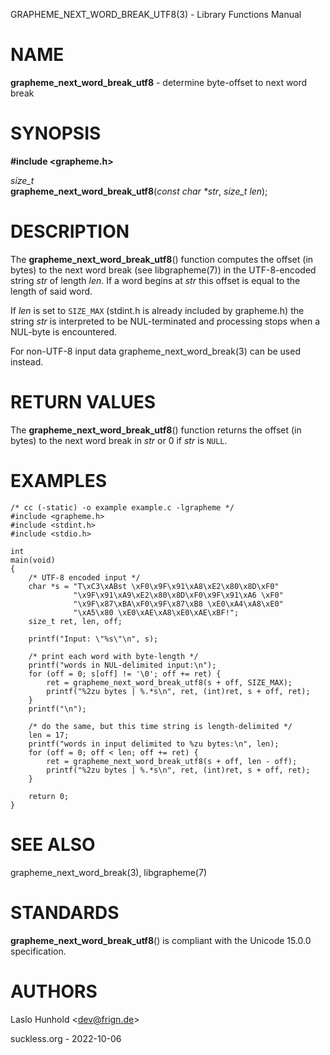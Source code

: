 GRAPHEME\_NEXT\_WORD\_BREAK\_UTF8(3) - Library Functions Manual

# NAME

**grapheme\_next\_word\_break\_utf8** - determine byte-offset to next word break

# SYNOPSIS

**#include <grapheme.h>**

*size\_t*  
**grapheme\_next\_word\_break\_utf8**(*const char \*str*, *size\_t len*);

# DESCRIPTION

The
**grapheme\_next\_word\_break\_utf8**()
function computes the offset (in bytes) to the next word
break (see
libgrapheme(7))
in the UTF-8-encoded string
*str*
of length
*len*.
If a word begins at
*str*
this offset is equal to the length of said word.

If
*len*
is set to
`SIZE_MAX`
(stdint.h is already included by grapheme.h) the string
*str*
is interpreted to be NUL-terminated and processing stops when
a NUL-byte is encountered.

For non-UTF-8 input
data
grapheme\_next\_word\_break(3)
can be used instead.

# RETURN VALUES

The
**grapheme\_next\_word\_break\_utf8**()
function returns the offset (in bytes) to the next word
break in
*str*
or 0 if
*str*
is
`NULL`.

# EXAMPLES

	/* cc (-static) -o example example.c -lgrapheme */
	#include <grapheme.h>
	#include <stdint.h>
	#include <stdio.h>
	
	int
	main(void)
	{
		/* UTF-8 encoded input */
		char *s = "T\xC3\xABst \xF0\x9F\x91\xA8\xE2\x80\x8D\xF0"
		          "\x9F\x91\xA9\xE2\x80\x8D\xF0\x9F\x91\xA6 \xF0"
		          "\x9F\x87\xBA\xF0\x9F\x87\xB8 \xE0\xA4\xA8\xE0"
		          "\xA5\x80 \xE0\xAE\xA8\xE0\xAE\xBF!";
		size_t ret, len, off;
	
		printf("Input: \"%s\"\n", s);
	
		/* print each word with byte-length */
		printf("words in NUL-delimited input:\n");
		for (off = 0; s[off] != '\0'; off += ret) {
			ret = grapheme_next_word_break_utf8(s + off, SIZE_MAX);
			printf("%2zu bytes | %.*s\n", ret, (int)ret, s + off, ret);
		}
		printf("\n");
	
		/* do the same, but this time string is length-delimited */
		len = 17;
		printf("words in input delimited to %zu bytes:\n", len);
		for (off = 0; off < len; off += ret) {
			ret = grapheme_next_word_break_utf8(s + off, len - off);
			printf("%2zu bytes | %.*s\n", ret, (int)ret, s + off, ret);
		}
	
		return 0;
	}

# SEE ALSO

grapheme\_next\_word\_break(3),
libgrapheme(7)

# STANDARDS

**grapheme\_next\_word\_break\_utf8**()
is compliant with the Unicode 15.0.0 specification.

# AUTHORS

Laslo Hunhold <[dev@frign.de](mailto:dev@frign.de)>

suckless.org - 2022-10-06
